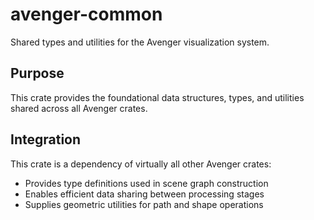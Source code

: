 # avenger-common

Shared types and utilities for the Avenger visualization system.

## Purpose

This crate provides the foundational data structures, types, and utilities shared across all Avenger crates.

## Integration

This crate is a dependency of virtually all other Avenger crates:
- Provides type definitions used in scene graph construction
- Enables efficient data sharing between processing stages  
- Supplies geometric utilities for path and shape operations
